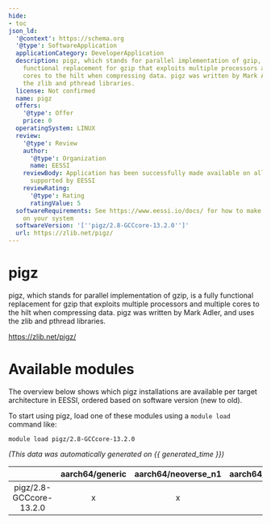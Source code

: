 ```yaml
---
hide:
- toc
json_ld:
  '@context': https://schema.org
  '@type': SoftwareApplication
  applicationCategory: DeveloperApplication
  description: pigz, which stands for parallel implementation of gzip, is a fully
    functional replacement for gzip that exploits multiple processors and multiple
    cores to the hilt when compressing data. pigz was written by Mark Adler, and uses
    the zlib and pthread libraries.
  license: Not confirmed
  name: pigz
  offers:
    '@type': Offer
    price: 0
  operatingSystem: LINUX
  review:
    '@type': Review
    author:
      '@type': Organization
      name: EESSI
    reviewBody: Application has been successfully made available on all architectures
      supported by EESSI
    reviewRating:
      '@type': Rating
      ratingValue: 5
  softwareRequirements: See https://www.eessi.io/docs/ for how to make EESSI available
    on your system
  softwareVersion: '[''pigz/2.8-GCCcore-13.2.0'']'
  url: https://zlib.net/pigz/
---
```


pigz
====


pigz, which stands for parallel implementation of gzip, is a fully functional replacement for gzip that exploits multiple processors and multiple cores to the hilt when compressing data. pigz was written by Mark Adler, and uses the zlib and pthread libraries.

https://zlib.net/pigz/
# Available modules


The overview below shows which pigz installations are available per target architecture in EESSI, ordered based on software version (new to old).

To start using pigz, load one of these modules using a `module load` command like:

```shell
module load pigz/2.8-GCCcore-13.2.0
```

*(This data was automatically generated on {{ generated_time }})*

| |aarch64/generic|aarch64/neoverse_n1|aarch64/neoverse_v1|aarch64/nvidia/grace|x86_64/generic|x86_64/amd/zen2|x86_64/amd/zen3|x86_64/amd/zen4|x86_64/intel/cascadelake|x86_64/intel/haswell|x86_64/intel/icelake|x86_64/intel/sapphirerapids|x86_64/intel/skylake_avx512|
| :---: | :---: | :---: | :---: | :---: | :---: | :---: | :---: | :---: | :---: | :---: | :---: | :---: | :---: |
|pigz/2.8-GCCcore-13.2.0|x|x|x|x|x|x|x|x|x|x|x|x|x|
